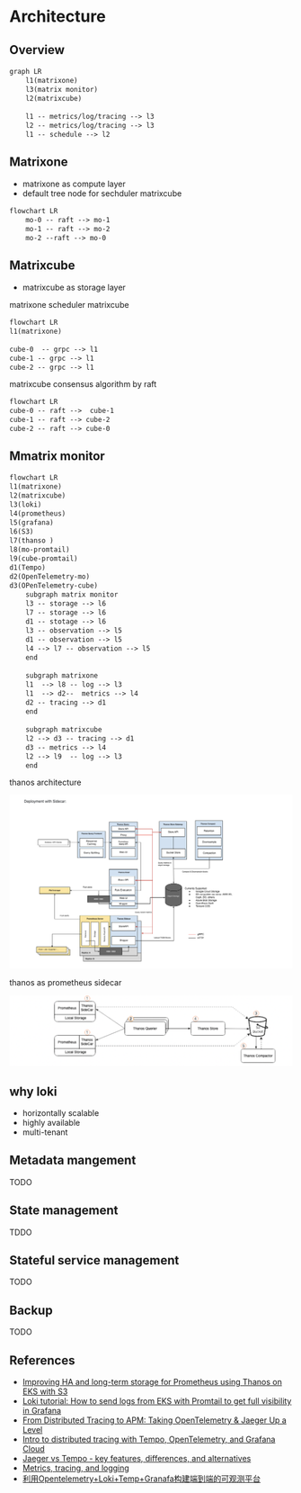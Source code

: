 # Architecture

## Overview

```mermaid
graph LR
    l1(matrixone)
    l3(matrix monitor)
    l2(matrixcube)

    l1 -- metrics/log/tracing --> l3
    l2 -- metrics/log/tracing --> l3
    l1 -- schedule --> l2

```

## Matrixone

- matrixone as  compute layer
- default tree node for sechduler matrixcube

```mermaid
flowchart LR
    mo-0 -- raft --> mo-1  
    mo-1 -- raft --> mo-2 
    mo-2 --raft --> mo-0
```

## Matrixcube

- matrixcube as storage layer

matrixone scheduler matrixcube

```mermaid
flowchart LR
l1(matrixone)

cube-0  -- grpc --> l1
cube-1 -- grpc --> l1
cube-2 -- grpc --> l1
```

matrixcube consensus algorithm by raft

```mermaid
flowchart LR
cube-0 -- raft -->  cube-1
cube-1 -- raft --> cube-2
cube-2 -- raft --> cube-0
```

## Mmatrix monitor

```mermaid
flowchart LR
l1(matrixone)
l2(matrixcube)
l3(loki)
l4(prometheus)
l5(grafana)
l6(S3)
l7(thanso )
l8(mo-promtail)
l9(cube-promtail)
d1(Tempo)
d2(OpenTelemetry-mo)
d3(OPenTelemetry-cube)
    subgraph matrix monitor
    l3 -- storage --> l6
    l7 -- storage --> l6
    d1 -- stotage --> l6
    l3 -- observation --> l5
    d1 -- observation --> l5
    l4 --> l7 -- observation --> l5
    end

    subgraph matrixone
    l1  --> l8 -- log --> l3
    l1  --> d2--  metrics --> l4
    d2 -- tracing --> d1
    end

    subgraph matrixcube
    l2 --> d3 -- tracing --> d1
    d3 -- metrics --> l4
    l2 --> l9  -- log --> l3
    end
```

thanos architecture

![th-arch](img/thanos_arch.png)

thanos as  prometheus sidecar

![th-prom](img/thanos-prom.png)

## why loki

- horizontally scalable
- highly available
- multi-tenant

## Metadata mangement

TODO

## State management

TDDO

## Stateful service management

TODO

## Backup

TODO

## References

- [Improving HA and long-term storage for Prometheus using Thanos on EKS with S3](https://aws.amazon.com/cn/blogs/opensource/improving-ha-and-long-term-storage-for-prometheus-using-thanos-on-eks-with-s3/)
- [Loki tutorial: How to send logs from EKS with Promtail to get full visibility in Grafana](https://grafana.com/blog/2020/07/21/loki-tutorial-how-to-send-logs-from-eks-with-promtail-to-get-full-visibility-in-grafana/)
- [From Distributed Tracing to APM: Taking OpenTelemetry & Jaeger Up a Level](https://logz.io/blog/monitoring-microservices-opentelemetry-jaeger/)
- [Intro to distributed tracing with Tempo, OpenTelemetry, and Grafana Cloud](https://grafana.com/blog/2021/09/23/intro-to-distributed-tracing-with-tempo-opentelemetry-and-grafana-cloud/)
- [Jaeger vs Tempo - key features, differences, and alternatives](https://signoz.io/blog/jaeger-vs-tempo#:~:text=Both%20Grafana%20Tempo%20and%20Jaeger%20are%20tools%20aimed,as%20a%20project%20from%20Cloud%20Native%20Computing%20Foundation.)
- [Metrics, tracing, and logging](https://peter.bourgon.org/blog/2017/02/21/metrics-tracing-and-logging.html)
- [利用Opentelemetry+Loki+Temp+Granafa构建端到端的可观测平台](https://juejin.cn/post/7050134410229710884)